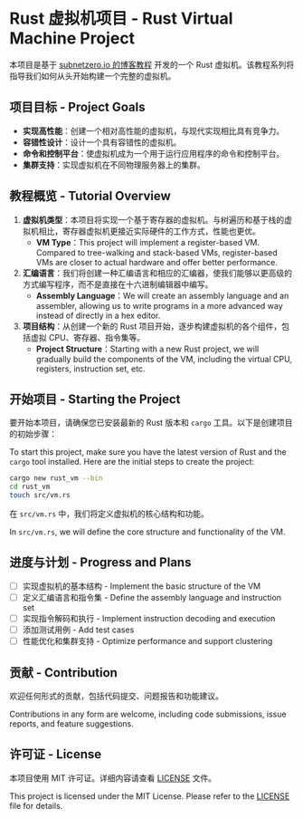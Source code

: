# Rust 虚拟机项目 - Rust Virtual Machine Project

本项目是基于 [subnetzero.io 的博客教程](https://blog.subnetzero.io/post/building-language-vm-part-01/) 开发的一个 Rust 虚拟机。该教程系列将指导我们如何从头开始构建一个完整的虚拟机。

## 项目目标 - Project Goals

- **实现高性能**：创建一个相对高性能的虚拟机，与现代实现相比具有竞争力。
- **容错性设计**：设计一个具有容错性的虚拟机。
- **命令和控制平台**：使虚拟机成为一个用于运行应用程序的命令和控制平台。
- **集群支持**：实现虚拟机在不同物理服务器上的集群。

## 教程概览 - Tutorial Overview

1. **虚拟机类型**：本项目将实现一个基于寄存器的虚拟机。与树遍历和基于栈的虚拟机相比，寄存器虚拟机更接近实际硬件的工作方式，性能也更优。
   - **VM Type**：This project will implement a register-based VM. Compared to tree-walking and stack-based VMs, register-based VMs are closer to actual hardware and offer better performance.
2. **汇编语言**：我们将创建一种汇编语言和相应的汇编器，使我们能够以更高级的方式编写程序，而不是直接在十六进制编辑器中编写。
   - **Assembly Language**：We will create an assembly language and an assembler, allowing us to write programs in a more advanced way instead of directly in a hex editor.
3. **项目结构**：从创建一个新的 Rust 项目开始，逐步构建虚拟机的各个组件，包括虚拟 CPU、寄存器、指令集等。
   - **Project Structure**：Starting with a new Rust project, we will gradually build the components of the VM, including the virtual CPU, registers, instruction set, etc.

## 开始项目 - Starting the Project
要开始本项目，请确保您已安装最新的 Rust 版本和 `cargo` 工具。以下是创建项目的初始步骤：

To start this project, make sure you have the latest version of Rust and the `cargo` tool installed. Here are the initial steps to create the project:

```sh
cargo new rust_vm --bin
cd rust_vm
touch src/vm.rs

```
在 `src/vm.rs` 中，我们将定义虚拟机的核心结构和功能。

In `src/vm.rs`, we will define the core structure and functionality of the VM.

## 进度与计划 - Progress and Plans
- [ ] 实现虚拟机的基本结构 - Implement the basic structure of the VM
- [ ] 定义汇编语言和指令集 - Define the assembly language and instruction set
- [ ] 实现指令解码和执行 - Implement instruction decoding and execution
- [ ] 添加测试用例 - Add test cases
- [ ] 性能优化和集群支持 - Optimize performance and support clustering

## 贡献 - Contribution
欢迎任何形式的贡献，包括代码提交、问题报告和功能建议。

Contributions in any form are welcome, including code submissions, issue reports, and feature suggestions. 

## 许可证 - License
本项目使用 MIT 许可证。详细内容请查看 [LICENSE](LICENSE) 文件。

This project is licensed under the MIT License. Please refer to the [LICENSE](LICENSE) file for details.
